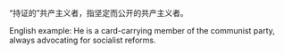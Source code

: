 “持证的”共产主义者，指坚定而公开的共产主义者。

English example: He is a card-carrying member of the communist party, always advocating for socialist reforms.